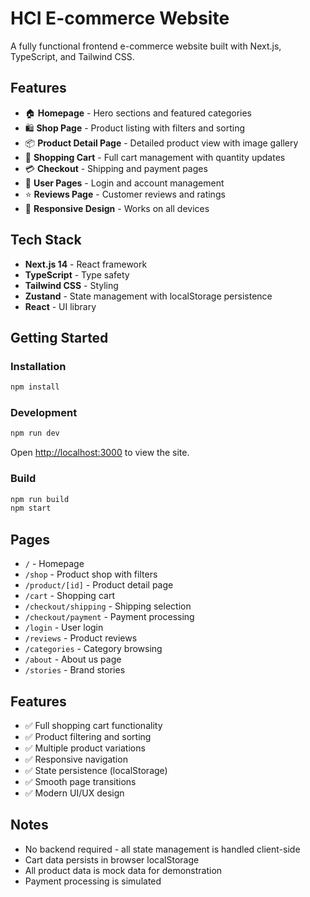# HCI E-commerce Website

A fully functional frontend e-commerce website built with Next.js, TypeScript, and Tailwind CSS.

## Features

- 🏠 **Homepage** - Hero sections and featured categories
- 🛍️ **Shop Page** - Product listing with filters and sorting
- 📦 **Product Detail Page** - Detailed product view with image gallery
- 🛒 **Shopping Cart** - Full cart management with quantity updates
- 💳 **Checkout** - Shipping and payment pages
- 👤 **User Pages** - Login and account management
- ⭐ **Reviews Page** - Customer reviews and ratings
- 📱 **Responsive Design** - Works on all devices

## Tech Stack

- **Next.js 14** - React framework
- **TypeScript** - Type safety
- **Tailwind CSS** - Styling
- **Zustand** - State management with localStorage persistence
- **React** - UI library

## Getting Started

### Installation

```bash
npm install
```

### Development

```bash
npm run dev
```

Open [http://localhost:3000](http://localhost:3000) to view the site.

### Build

```bash
npm run build
npm start
```

## Pages

- `/` - Homepage
- `/shop` - Product shop with filters
- `/product/[id]` - Product detail page
- `/cart` - Shopping cart
- `/checkout/shipping` - Shipping selection
- `/checkout/payment` - Payment processing
- `/login` - User login
- `/reviews` - Product reviews
- `/categories` - Category browsing
- `/about` - About us page
- `/stories` - Brand stories

## Features

- ✅ Full shopping cart functionality
- ✅ Product filtering and sorting
- ✅ Multiple product variations
- ✅ Responsive navigation
- ✅ State persistence (localStorage)
- ✅ Smooth page transitions
- ✅ Modern UI/UX design

## Notes

- No backend required - all state management is handled client-side
- Cart data persists in browser localStorage
- All product data is mock data for demonstration
- Payment processing is simulated
